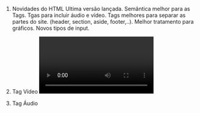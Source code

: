 1. Novidades do HTML
   Ultima versão lançada.
   Semântica melhor para as Tags.
   Tgas para incluir áudio e vídeo.
   Tags melhores para separar as partes do site. (header, section, aside, footer,..).
   Melhor tratamento para gráficos.
   Novos tipos de input.

2. Tag Vídeo
   <video></video>

3. Tag Áudio
   <audio></audio>
